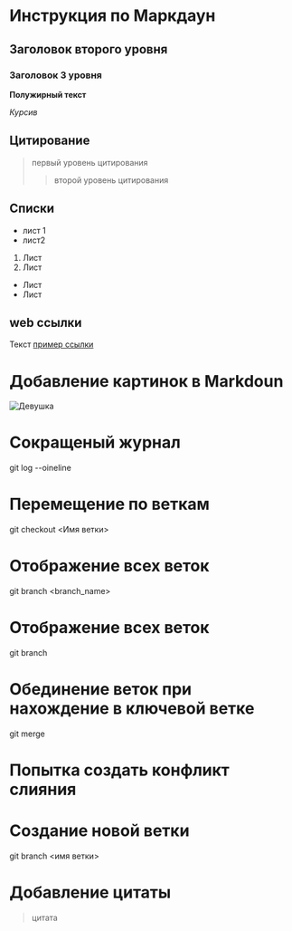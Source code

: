 # Инструкция по Маркдаун

## Заголовок второго уровня

### Заголовок 3 уровня

**Полужирный текст**

*Курсив*

## Цитирование
>первый уровень цитирования
>>второй уровень цитирования

## Списки
* лист 1
* лист2
1. Лист
2. Лист
+ Лист
+ Лист

## web ссылки
Текст [пример ссылки](http.exsample.com "всплывающая подсказка")

# Добавление картинок в Markdoun

![Девушка](imag.png)

# Сокращеный журнал
git log --oineline
# Перемещение по веткам
git checkout <Имя ветки>
# Отображение всех веток
git branch <branch_name>
# Отображение всех веток
git branch
# Обединение веток при нахождение в ключевой ветке
git merge
# Попытка создать конфликт слияния
# Cоздание новой ветки
git branch <имя ветки>
# Добавление цитаты
> цитата 

